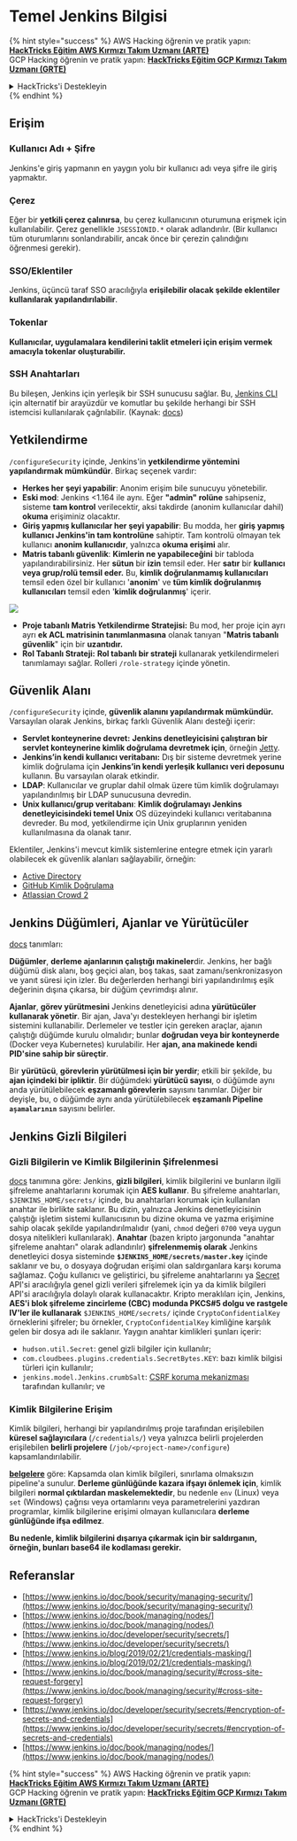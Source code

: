 # Temel Jenkins Bilgisi

{% hint style="success" %}
AWS Hacking öğrenin ve pratik yapın:<img src="../../.gitbook/assets/image (1) (1) (1) (1).png" alt="" data-size="line">[**HackTricks Eğitim AWS Kırmızı Takım Uzmanı (ARTE)**](https://training.hacktricks.xyz/courses/arte)<img src="../../.gitbook/assets/image (1) (1) (1) (1).png" alt="" data-size="line">\
GCP Hacking öğrenin ve pratik yapın: <img src="../../.gitbook/assets/image (2) (1).png" alt="" data-size="line">[**HackTricks Eğitim GCP Kırmızı Takım Uzmanı (GRTE)**<img src="../../.gitbook/assets/image (2) (1).png" alt="" data-size="line">](https://training.hacktricks.xyz/courses/grte)

<details>

<summary>HackTricks'i Destekleyin</summary>

* [**abonelik planlarını**](https://github.com/sponsors/carlospolop) kontrol edin!
* **💬 [**Discord grubuna**](https://discord.gg/hRep4RUj7f) veya [**telegram grubuna**](https://t.me/peass) katılın ya da **Twitter'da** 🐦 [**@hacktricks\_live**](https://twitter.com/hacktricks_live)**'i takip edin.**
* **Hacking ipuçlarını paylaşmak için** [**HackTricks**](https://github.com/carlospolop/hacktricks) ve [**HackTricks Cloud**](https://github.com/carlospolop/hacktricks-cloud) github reposuna PR gönderin.

</details>
{% endhint %}

## Erişim

### Kullanıcı Adı + Şifre

Jenkins'e giriş yapmanın en yaygın yolu bir kullanıcı adı veya şifre ile giriş yapmaktır.

### Çerez

Eğer bir **yetkili çerez çalınırsa**, bu çerez kullanıcının oturumuna erişmek için kullanılabilir. Çerez genellikle `JSESSIONID.*` olarak adlandırılır. (Bir kullanıcı tüm oturumlarını sonlandırabilir, ancak önce bir çerezin çalındığını öğrenmesi gerekir).

### SSO/Eklentiler

Jenkins, üçüncü taraf SSO aracılığıyla **erişilebilir olacak şekilde eklentiler kullanılarak yapılandırılabilir**.

### Tokenlar

**Kullanıcılar, uygulamalara kendilerini taklit etmeleri için erişim vermek amacıyla tokenlar oluşturabilir.**

### SSH Anahtarları

Bu bileşen, Jenkins için yerleşik bir SSH sunucusu sağlar. Bu, [Jenkins CLI](https://www.jenkins.io/doc/book/managing/cli/) için alternatif bir arayüzdür ve komutlar bu şekilde herhangi bir SSH istemcisi kullanılarak çağrılabilir. (Kaynak: [docs](https://plugins.jenkins.io/sshd/))

## Yetkilendirme

`/configureSecurity` içinde, Jenkins'in **yetkilendirme yöntemini yapılandırmak mümkündür**. Birkaç seçenek vardır:

* **Herkes her şeyi yapabilir**: Anonim erişim bile sunucuyu yönetebilir.
* **Eski mod**: Jenkins <1.164 ile aynı. Eğer **"admin" rolüne** sahipseniz, sisteme **tam kontrol** verilecektir, aksi takdirde (anonim kullanıcılar dahil) **okuma** erişiminiz olacaktır.
* **Giriş yapmış kullanıcılar her şeyi yapabilir**: Bu modda, her **giriş yapmış kullanıcı Jenkins'in tam kontrolüne** sahiptir. Tam kontrolü olmayan tek kullanıcı **anonim kullanıcıdır**, yalnızca **okuma erişimi** alır.
* **Matris tabanlı güvenlik**: **Kimlerin ne yapabileceğini** bir tabloda yapılandırabilirsiniz. Her **sütun** bir **izin** temsil eder. Her **satır** bir **kullanıcı veya grup/rolü temsil eder.** Bu, **kimlik doğrulanmamış kullanıcıları** temsil eden özel bir kullanıcı '**anonim**' ve **tüm kimlik doğrulanmış kullanıcıları** temsil eden '**kimlik doğrulanmış**' içerir.

![](<../../.gitbook/assets/image (149).png>)

* **Proje tabanlı Matris Yetkilendirme Stratejisi:** Bu mod, her proje için ayrı ayrı **ek ACL matrisinin tanımlanmasına** olanak tanıyan "**Matris tabanlı güvenlik**" için bir **uzantıdır.**
* **Rol Tabanlı Strateji:** **Rol tabanlı bir strateji** kullanarak yetkilendirmeleri tanımlamayı sağlar. Rolleri `/role-strategy` içinde yönetin.

## **Güvenlik Alanı**

`/configureSecurity` içinde, **güvenlik alanını yapılandırmak mümkündür.** Varsayılan olarak Jenkins, birkaç farklı Güvenlik Alanı desteği içerir:

* **Servlet konteynerine devret:** **Jenkins denetleyicisini çalıştıran bir servlet konteynerine kimlik doğrulama devretmek için**, örneğin [Jetty](https://www.eclipse.org/jetty/).
* **Jenkins’in kendi kullanıcı veritabanı:** Dış bir sisteme devretmek yerine kimlik doğrulama için **Jenkins’in kendi yerleşik kullanıcı veri deposunu** kullanın. Bu varsayılan olarak etkindir.
* **LDAP**: Kullanıcılar ve gruplar dahil olmak üzere tüm kimlik doğrulamayı yapılandırılmış bir LDAP sunucusuna devredin.
* **Unix kullanıcı/grup veritabanı**: **Kimlik doğrulamayı Jenkins denetleyicisindeki temel Unix** OS düzeyindeki kullanıcı veritabanına devreder. Bu mod, yetkilendirme için Unix gruplarının yeniden kullanılmasına da olanak tanır.

Eklentiler, Jenkins'i mevcut kimlik sistemlerine entegre etmek için yararlı olabilecek ek güvenlik alanları sağlayabilir, örneğin:

* [Active Directory](https://plugins.jenkins.io/active-directory)
* [GitHub Kimlik Doğrulama](https://plugins.jenkins.io/github-oauth)
* [Atlassian Crowd 2](https://plugins.jenkins.io/crowd2)

## Jenkins Düğümleri, Ajanlar ve Yürütücüler

[docs](https://www.jenkins.io/doc/book/managing/nodes/) tanımları:

**Düğümler**, **derleme ajanlarının çalıştığı makineler**dir. Jenkins, her bağlı düğümü disk alanı, boş geçici alan, boş takas, saat zamanı/senkronizasyon ve yanıt süresi için izler. Bu değerlerden herhangi biri yapılandırılmış eşik değerinin dışına çıkarsa, bir düğüm çevrimdışı alınır.

**Ajanlar**, **görev yürütmesini** Jenkins denetleyicisi adına **yürütücüler kullanarak yönetir**. Bir ajan, Java'yı destekleyen herhangi bir işletim sistemini kullanabilir. Derlemeler ve testler için gereken araçlar, ajanın çalıştığı düğümde kurulu olmalıdır; bunlar **doğrudan veya bir konteynerde** (Docker veya Kubernetes) kurulabilir. Her **ajan, ana makinede kendi PID'sine sahip bir süreçtir**.

Bir **yürütücü**, **görevlerin yürütülmesi için bir yerdir**; etkili bir şekilde, bu **ajan içindeki bir ipliktir**. Bir düğümdeki **yürütücü sayısı**, o düğümde aynı anda yürütülebilecek **eşzamanlı görevlerin** sayısını tanımlar. Diğer bir deyişle, bu, o düğümde aynı anda yürütülebilecek **eşzamanlı Pipeline `aşamalarının`** sayısını belirler.

## Jenkins Gizli Bilgileri

### Gizli Bilgilerin ve Kimlik Bilgilerinin Şifrelenmesi

[docs](https://www.jenkins.io/doc/developer/security/secrets/#encryption-of-secrets-and-credentials) tanımına göre: Jenkins, **gizli bilgileri**, kimlik bilgilerini ve bunların ilgili şifreleme anahtarlarını korumak için **AES kullanır**. Bu şifreleme anahtarları, `$JENKINS_HOME/secrets/` içinde, bu anahtarları korumak için kullanılan anahtar ile birlikte saklanır. Bu dizin, yalnızca Jenkins denetleyicisinin çalıştığı işletim sistemi kullanıcısının bu dizine okuma ve yazma erişimine sahip olacak şekilde yapılandırılmalıdır (yani, `chmod` değeri `0700` veya uygun dosya nitelikleri kullanılarak). **Anahtar** (bazen kripto jargonunda "anahtar şifreleme anahtarı" olarak adlandırılır) **şifrelenmemiş olarak** Jenkins denetleyici dosya sisteminde **`$JENKINS_HOME/secrets/master.key`** içinde saklanır ve bu, o dosyaya doğrudan erişimi olan saldırganlara karşı koruma sağlamaz. Çoğu kullanıcı ve geliştirici, bu şifreleme anahtarlarını ya [Secret](https://javadoc.jenkins.io/byShortName/Secret) API'si aracılığıyla genel gizli verileri şifrelemek için ya da kimlik bilgileri API'si aracılığıyla dolaylı olarak kullanacaktır. Kripto meraklıları için, Jenkins, **AES'i blok şifreleme zincirleme (CBC) modunda PKCS#5 dolgu ve rastgele IV'ler ile kullanarak** `$JENKINS_HOME/secrets/` içinde `CryptoConfidentialKey` örneklerini şifreler; bu örnekler, `CryptoConfidentialKey` kimliğine karşılık gelen bir dosya adı ile saklanır. Yaygın anahtar kimlikleri şunları içerir:

* `hudson.util.Secret`: genel gizli bilgiler için kullanılır;
* `com.cloudbees.plugins.credentials.SecretBytes.KEY`: bazı kimlik bilgisi türleri için kullanılır;
* `jenkins.model.Jenkins.crumbSalt`: [CSRF koruma mekanizması](https://www.jenkins.io/doc/book/managing/security/#cross-site-request-forgery) tarafından kullanılır; ve

### Kimlik Bilgilerine Erişim

Kimlik bilgileri, herhangi bir yapılandırılmış proje tarafından erişilebilen **küresel sağlayıcılara** (`/credentials/`) veya yalnızca belirli projelerden erişilebilen **belirli projelere** (`/job/<project-name>/configure`) kapsamlandırılabilir.

[**belgelere**](https://www.jenkins.io/blog/2019/02/21/credentials-masking/) göre: Kapsamda olan kimlik bilgileri, sınırlama olmaksızın pipeline'a sunulur. **Derleme günlüğünde kazara ifşayı önlemek için**, kimlik bilgileri **normal çıktılardan maskelemektedir**, bu nedenle `env` (Linux) veya `set` (Windows) çağrısı veya ortamlarını veya parametrelerini yazdıran programlar, kimlik bilgilerine erişimi olmayan kullanıcılara **derleme günlüğünde ifşa edilmez**.

**Bu nedenle, kimlik bilgilerini dışarıya çıkarmak için bir saldırganın, örneğin, bunları base64 ile kodlaması gerekir.**

## Referanslar

* [https://www.jenkins.io/doc/book/security/managing-security/](https://www.jenkins.io/doc/book/security/managing-security/)
* [https://www.jenkins.io/doc/book/managing/nodes/](https://www.jenkins.io/doc/book/managing/nodes/)
* [https://www.jenkins.io/doc/developer/security/secrets/](https://www.jenkins.io/doc/developer/security/secrets/)
* [https://www.jenkins.io/blog/2019/02/21/credentials-masking/](https://www.jenkins.io/blog/2019/02/21/credentials-masking/)
* [https://www.jenkins.io/doc/book/managing/security/#cross-site-request-forgery](https://www.jenkins.io/doc/book/managing/security/#cross-site-request-forgery)
* [https://www.jenkins.io/doc/developer/security/secrets/#encryption-of-secrets-and-credentials](https://www.jenkins.io/doc/developer/security/secrets/#encryption-of-secrets-and-credentials)
* [https://www.jenkins.io/doc/book/managing/nodes/](https://www.jenkins.io/doc/book/managing/nodes/)

{% hint style="success" %}
AWS Hacking öğrenin ve pratik yapın:<img src="../../.gitbook/assets/image (1) (1) (1) (1).png" alt="" data-size="line">[**HackTricks Eğitim AWS Kırmızı Takım Uzmanı (ARTE)**](https://training.hacktricks.xyz/courses/arte)<img src="../../.gitbook/assets/image (1) (1) (1) (1).png" alt="" data-size="line">\
GCP Hacking öğrenin ve pratik yapın: <img src="../../.gitbook/assets/image (2) (1).png" alt="" data-size="line">[**HackTricks Eğitim GCP Kırmızı Takım Uzmanı (GRTE)**<img src="../../.gitbook/assets/image (2) (1).png" alt="" data-size="line">](https://training.hacktricks.xyz/courses/grte)

<details>

<summary>HackTricks'i Destekleyin</summary>

* [**abonelik planlarını**](https://github.com/sponsors/carlospolop) kontrol edin!
* **💬 [**Discord grubuna**](https://discord.gg/hRep4RUj7f) veya [**telegram grubuna**](https://t.me/peass) katılın ya da **Twitter'da** 🐦 [**@hacktricks\_live**](https://twitter.com/hacktricks_live)**'i takip edin.**
* **Hacking ipuçlarını paylaşmak için** [**HackTricks**](https://github.com/carlospolop/hacktricks) ve [**HackTricks Cloud**](https://github.com/carlospolop/hacktricks-cloud) github reposuna PR gönderin.

</details>
{% endhint %}
